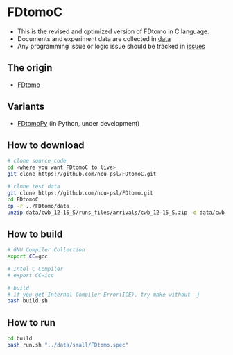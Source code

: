 # FDtomoC
* This is the revised and optimized version of FDtomo in C language.
* Documents and experiment data are collected in [data]
* Any programming issue or logic issue should be tracked in [issues]

[data]: https://github.com/ncu-psl/FDtomo/tree/master/data
[issues]: https://github.com/ncu-psl/FDtomoC/issues

## The origin
* [FDtomo]

## Variants
* [FDtomoPy] (in Python, under development)

[FDtomo]: https://github.com/ncu-psl/FDtomo
[FDtomoPy]: https://github.com/ncu-psl/FDtomoPy

## How to download
```bash
# clone source code
cd <where you want FDtomoC to live>
git clone https://github.com/ncu-psl/FDtomoC.git

# clone test data
git clone https://github.com/ncu-psl/FDtomo.git
cd FDtomoC
cp -r ../FDtomo/data .
unzip data/cwb_12-15_S/runs_files/arrivals/cwb_12-15_S.zip -d data/cwb_12-15_S/runs_files/arrivals/
```

## How to build
```bash
# GNU Compiler Collection
export CC=gcc

# Intel C Compiler
# export CC=icc

# build
# if you get Internal Compiler Error(ICE), try make without -j
bash build.sh
```

## How to run
```sh
cd build
bash run.sh "../data/small/FDtomo.spec"
```
